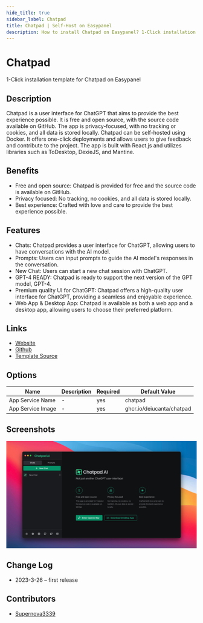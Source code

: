 ```yaml
---
hide_title: true
sidebar_label: Chatpad
title: Chatpad | Self-Host on Easypanel
description: How to install Chatpad on Easypanel? 1-Click installation template for Chatpad on Easypanel
---
```


<!-- generated -->

# Chatpad

1-Click installation template for Chatpad on Easypanel

## Description

Chatpad is a user interface for ChatGPT that aims to provide the best experience possible. It is free and open source, with the source code available on GitHub. The app is privacy-focused, with no tracking or cookies, and all data is stored locally. Chatpad can be self-hosted using Docker. It offers one-click deployments and allows users to give feedback and contribute to the project. The app is built with React.js and utilizes libraries such as ToDesktop, DexieJS, and Mantine.

## Benefits

- Free and open source: Chatpad is provided for free and the source code is available on GitHub.
- Privacy focused: No tracking, no cookies, and all data is stored locally.
- Best experience: Crafted with love and care to provide the best experience possible.

## Features

- Chats: Chatpad provides a user interface for ChatGPT, allowing users to have conversations with the AI model.
- Prompts: Users can input prompts to guide the AI model's responses in the conversation.
- New Chat: Users can start a new chat session with ChatGPT.
- GPT-4 READY: Chatpad is ready to support the next version of the GPT model, GPT-4.
- Premium quality UI for ChatGPT: Chatpad offers a high-quality user interface for ChatGPT, providing a seamless and enjoyable experience.
- Web App & Desktop App: Chatpad is available as both a web app and a desktop app, allowing users to choose their preferred platform.

## Links

- [Website](https://chatpad.ai)
- [Github](https://github.com/deiucanta/chatpad)
- [Template Source](https://github.com/easypanel-io/templates/tree/main/templates/chatpad)

## Options

Name | Description | Required | Default Value
-|-|-|-
App Service Name | - | yes | chatpad
App Service Image | - | yes | ghcr.io/deiucanta/chatpad

## Screenshots

![Chatpad Screenshot](./assets/screenshot.png)

## Change Log

- 2023-3-26 – first release

## Contributors

- [Supernova3339](https://github.com/Supernova3339)
